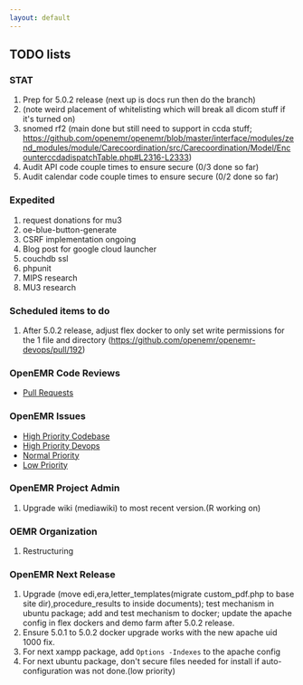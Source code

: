 ```yaml
---
layout: default
---
```

## TODO lists

### STAT
1. Prep for 5.0.2 release (next up is docs run then do the branch)
1. (note weird placement of whitelisting which will break all dicom stuff if it's turned on)
1. snomed rf2 (main done but still need to support in ccda stuff; https://github.com/openemr/openemr/blob/master/interface/modules/zend_modules/module/Carecoordination/src/Carecoordination/Model/EncounterccdadispatchTable.php#L2316-L2333)
1. Audit API code couple times to ensure secure (0/3 done so far)
1. Audit calendar code couple times to ensure secure (0/2 done so far)

### Expedited
1. request donations for mu3
1. oe-blue-button-generate
1. CSRF implementation ongoing
1. Blog post for google cloud launcher
1. couchdb ssl
1. phpunit
1. MIPS research
1. MU3 research

### Scheduled items to do
1. After 5.0.2 release, adjust flex docker to only set write permissions for the 1 file and directory (https://github.com/openemr/openemr-devops/pull/192)

### OpenEMR Code Reviews
* [Pull Requests](https://github.com/openemr/openemr/pulls)

### OpenEMR Issues
* [High Priority Codebase](https://github.com/openemr/openemr/milestone/4)
* [High Priority Devops](https://github.com/openemr/openemr-devops/milestone/1)
* [Normal Priority](https://github.com/openemr/openemr/milestone/5)
* [Low Priority](https://github.com/openemr/openemr/milestone/6)

### OpenEMR Project Admin
1. Upgrade wiki (mediawiki) to most recent version.(R working on)

### OEMR Organization
1. Restructuring

### OpenEMR Next Release
1. Upgrade (move edi,era,letter_templates(migrate custom_pdf.php to base site dir),procedure_results to inside documents); test mechanism in ubuntu package; add and test mechanism to docker; update the apache config in flex dockers and demo farm after 5.0.2 release.
1. Ensure 5.0.1 to 5.0.2 docker upgrade works with the new apache uid 1000 fix.
1. For next xampp package, add `Options -Indexes` to the apache config
1. For next ubuntu package, don't secure files needed for install if auto-configuration was not done.(low priority)

